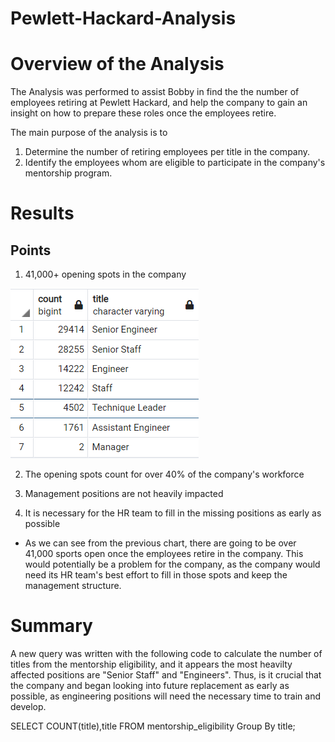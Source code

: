 # Pewlett-Hackard-Analysis

# Overview of the Analysis
The Analysis was performed to assist Bobby in find the the number of employees retiring at Pewlett Hackard, and help the company to gain an insight on how to prepare these roles once the employees retire. 

The main purpose of the analysis is to
  1. Determine the number of retiring employees per title in the company.
  2. Identify the employees whom are eligible to participate in the company's mentorship program.

# Results

## Points
1. 41,000+ opening spots in the company

![unique_title](unique_title.PNG)

2. The opening spots count for over 40% of the company's workforce

3. Management positions are not heavily impacted 

4. It is necessary for the HR team to fill in the missing positions as early as possible

- As we can see from the previous chart, there are going to be over 41,000 sports open once the employees retire in the company. This would potentially be a problem for the company, as the company would need its    HR team's best effort to fill in those spots and keep the management structure.  

# Summary
A new query was written with the following code to calculate the number of titles from the mentorship eligibility, and it appears the most heavilty affected positions are "Senior Staff" and "Engineers". Thus, is it crucial that the company and began looking into future replacement as early as possible, as engineering positions will need the necessary time to train and develop. 

SELECT 
  COUNT(title),title
FROM mentorship_eligibility
Group By title;



